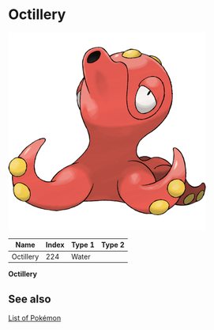 # Octillery


![Octillery](images/224.png)

| **Name** | **Index** | **Type 1** | **Type 2** |
|----|----|----|----|
| Octillery | 224 | Water  |  |

**Octillery** 

## See also

[List of Pokémon](../pokemon.md)
